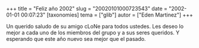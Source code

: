 +++
title = "Feliz año 2002"
slug = "20020101000723543"
date = "2002-01-01 00:07:23"
[taxonomies]
tema = ["glib"]
autor = ["Eden Martinez"]
+++

Un querido saludo de su amigo cLoNe para todos ustedes. Les deseo lo
mejor a cada uno de los miembros del grupo y a sus seres queridos. Y
esperando que este año nuevo sea mejor que el pasado.

